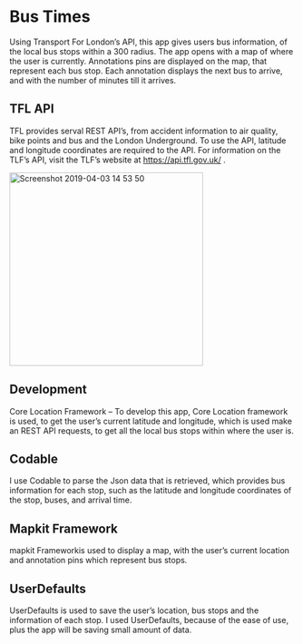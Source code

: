 # Bus Times 
Using Transport For London’s API, this app gives users bus information, of the local bus stops within a 300 radius. The app opens with a map of where the user is currently. Annotations pins are displayed on the map, that represent each bus stop. Each annotation displays the next bus to arrive, and with the number of minutes till it arrives. 

## TFL API
TFL provides serval REST API’s, from accident information to air quality, bike points and bus and the London Underground. To use the API, latitude and longitude coordinates are required to the API. For information on the TLF’s API, visit the TLF’s website at https://api.tfl.gov.uk/ . 

<img width="341" alt="Screenshot 2019-04-03 14 53 50" src="https://user-images.githubusercontent.com/14952997/55484401-536b6480-5620-11e9-95c7-6ebba8eb9e51.png">

## Development 
Core Location Framework – 
To develop this app, Core Location framework is used, to get the user’s current latitude and longitude, which is used make an REST API requests, to get all the local bus stops within where the user is. 

## Codable  
I use Codable to parse the Json data that is retrieved, which provides bus information for each stop, such as the latitude and longitude coordinates of the stop, buses, and arrival time. 

## Mapkit Framework 
mapkit Frameworkis used to display a map, with the user’s current location and annotation pins which represent bus stops. 

## UserDefaults 
UserDefaults is used to save the user’s location, bus stops and the information of each stop. I used UserDefaults, because of the ease of use, plus the app will be saving small amount of data. 





